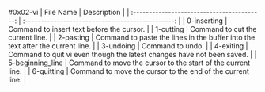 #0x02-vi
|               File Name                     |                     Description                     |
| :-----------------------------------------: |  :-----------------------------------------------:  |
|        0-inserting                   |  Command to insert text before the cursor.  |
|        1-cutting                     |  Command to cut the current line.  |
|        2-pasting                     |  Command to paste the lines in the buffer into the text after the current line.  |
|        3-undoing                     |  Command to undo.  |
|        4-exiting                     |  Command to quit vi even though the latest changes have not been saved.  |
|        5-beginning_line              |  Command to move the cursor to the start of the current line.  |
|        6-quitting                    |  Command to move the cursor to the end of the current line.  |
